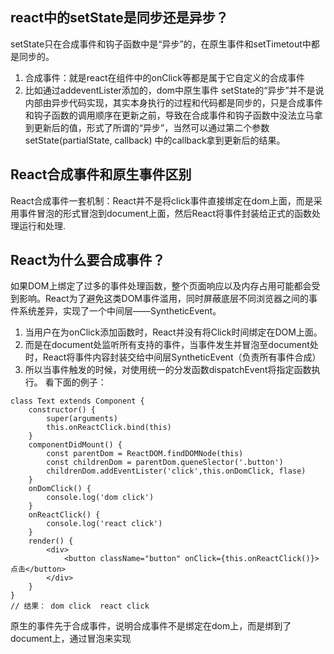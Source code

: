 ## react中的setState是同步还是异步？
setState只在合成事件和钩子函数中是“异步”的，在原生事件和setTimetout中都是同步的。
1. 合成事件：就是react在组件中的onClick等都是属于它自定义的合成事件
2. 比如通过addeventLister添加的，dom中原生事件
setState的“异步”并不是说内部由异步代码实现，其实本身执行的过程和代码都是同步的，只是合成事件和钩子函数的调用顺序在更新之前，导致在合成事件和钩子函数中没法立马拿到更新后的值，形式了所谓的“异步”，当然可以通过第二个参数 setState(partialState, callback) 中的callback拿到更新后的结果。
## React合成事件和原生事件区别
React合成事件一套机制：React并不是将click事件直接绑定在dom上面，而是采用事件冒泡的形式冒泡到document上面，然后React将事件封装给正式的函数处理运行和处理.
## React为什么要合成事件？
如果DOM上绑定了过多的事件处理函数，整个页面响应以及内存占用可能都会受到影响。React为了避免这类DOM事件滥用，同时屏蔽底层不同浏览器之间的事件系统差异，实现了一个中间层——SyntheticEvent。
1. 当用户在为onClick添加函数时，React并没有将Click时间绑定在DOM上面。
2. 而是在document处监听所有支持的事件，当事件发生并冒泡至document处时，React将事件内容封装交给中间层SyntheticEvent（负责所有事件合成）
3. 所以当事件触发的时候，对使用统一的分发函数dispatchEvent将指定函数执行。
看下面的例子：
```
class Text extends Component {
    constructor() {
        super(arguments)
        this.onReactClick.bind(this)
    }
    componentDidMount() {
        const parentDom = ReactDOM.findDOMNode(this)
        const childrenDom = parentDom.queneSlector('.button')
        childrenDom.addEventLister('click',this.onDomClick, flase)
    }
    onDomClick() {
        console.log('dom click')
    }
    onReactClick() {
        console.log('react click')
    }
    render() {
        <div>
            <button className="button" onClick={this.onReactClick()}>点击</button>
        </div>    
    }
}
// 结果： dom click  react click
```
原生的事件先于合成事件，说明合成事件不是绑定在dom上，而是绑到了document上，通过冒泡来实现